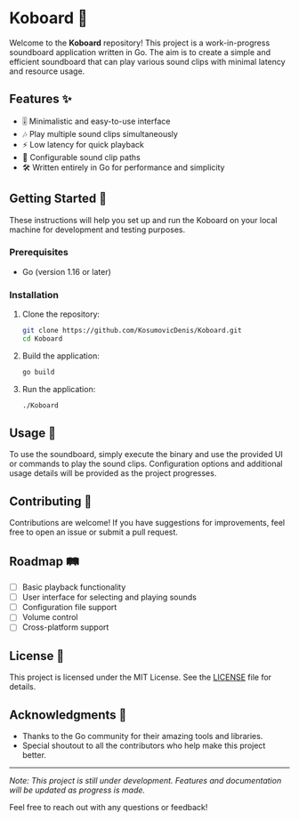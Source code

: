 # Koboard 🎵

Welcome to the **Koboard** repository! This project is a work-in-progress soundboard application written in Go. The aim is to create a simple and efficient soundboard that can play various sound clips with minimal latency and resource usage.

## Features ✨

- 🎚️ Minimalistic and easy-to-use interface
- 🎶 Play multiple sound clips simultaneously
- ⚡ Low latency for quick playback
- 🔧 Configurable sound clip paths
- 🛠️ Written entirely in Go for performance and simplicity

## Getting Started 🚀

These instructions will help you set up and run the Koboard on your local machine for development and testing purposes.

### Prerequisites

- Go (version 1.16 or later)

### Installation

1. Clone the repository:
    ```sh
    git clone https://github.com/KosumovicDenis/Koboard.git
    cd Koboard
    ```

2. Build the application:
    ```sh
    go build
    ```

3. Run the application:
    ```sh
    ./Koboard
    ```

## Usage 🎤

To use the soundboard, simply execute the binary and use the provided UI or commands to play the sound clips. Configuration options and additional usage details will be provided as the project progresses.

## Contributing 🤝

Contributions are welcome! If you have suggestions for improvements, feel free to open an issue or submit a pull request.

## Roadmap 🛤️

- [ ] Basic playback functionality
- [ ] User interface for selecting and playing sounds
- [ ] Configuration file support
- [ ] Volume control
- [ ] Cross-platform support

## License 📄

This project is licensed under the MIT License. See the [LICENSE](LICENSE) file for details.

## Acknowledgments 💖

- Thanks to the Go community for their amazing tools and libraries.
- Special shoutout to all the contributors who help make this project better.

---

*Note: This project is still under development. Features and documentation will be updated as progress is made.*

Feel free to reach out with any questions or feedback!
